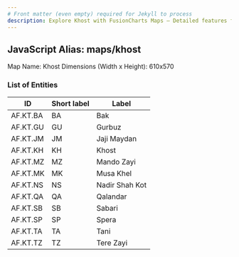 ```yaml
---
# Front matter (even empty) required for Jekyll to process
description: Explore Khost with FusionCharts Maps – Detailed features for seamless integration. Try now & enhance your data visualization today! 
---
```


## JavaScript Alias: maps/khost

Map Name: Khost
Dimensions (Width x Height): 610x570





### List of Entities

ID | Short label | Label
---|---|---|
AF.KT.BA|BA|Bak
AF.KT.GU|GU|Gurbuz
AF.KT.JM|JM|Jaji Maydan
AF.KT.KH|KH|Khost
AF.KT.MZ|MZ|Mando Zayi
AF.KT.MK|MK|Musa Khel
AF.KT.NS|NS|Nadir Shah Kot
AF.KT.QA|QA|Qalandar
AF.KT.SB|SB|Sabari
AF.KT.SP|SP|Spera
AF.KT.TA|TA|Tani
AF.KT.TZ|TZ|Tere Zayi